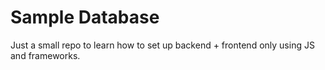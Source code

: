 # Sample Database
Just a small repo to learn how to set up backend + frontend only using JS and frameworks.